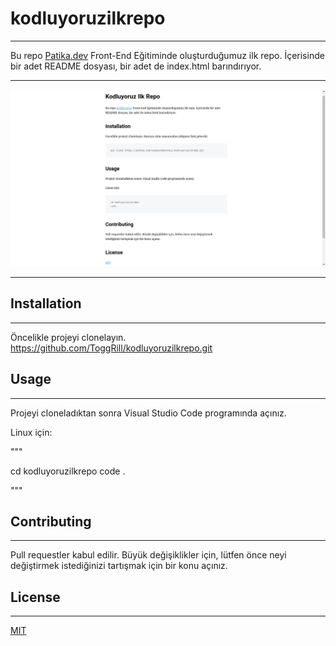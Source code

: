 # kodluyoruzilkrepo

--------

Bu repo [Patika.dev](https://https://www.patika.dev/tr) Front-End Eğitiminde oluşturduğumuz ilk repo. İçerisinde bir adet README dosyası, bir adet de index.html barındırıyor.

-----

![](https://raw.githubusercontent.com/Kodluyoruz/taskforce/main/git/odev1/figures/markdown.png)

-----
## Installation

---

Öncelikle projeyi clonelayın. 
https://github.com/ToggRill/kodluyoruzilkrepo.git

## Usage

---
Projeyi cloneladıktan sonra Visual Studio Code programında açınız.

Linux için:

"""

cd kodluyoruzilkrepo
code .

"""

## Contributing

---
Pull requestler kabul edilir. Büyük değişiklikler için, lütfen önce neyi değiştirmek istediğinizi tartışmak için bir konu açınız.

## License

---

[MIT](https://choosealicense.com/licenses/mit/)



